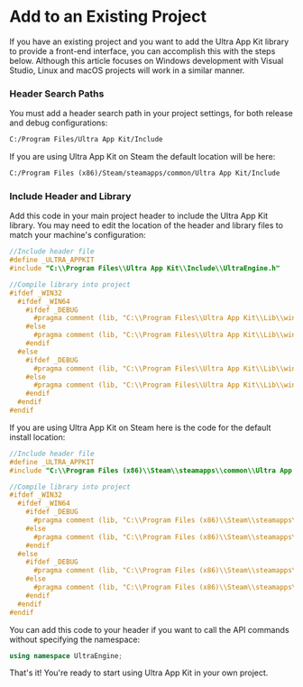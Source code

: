 # Add to an Existing Project

If you have an existing project and you want to add the Ultra App Kit library to provide a front-end interface, you can accomplish this with the steps below. Although this article focuses on Windows development with Visual Studio, Linux and macOS projects will work in a similar manner.

### Header Search Paths

You must add a header search path in your project settings, for both release and debug configurations:
```txt
C:/Program Files/Ultra App Kit/Include
```

If you are using Ultra App Kit on Steam the default location will be here:
```txt
C:/Program Files (x86)/Steam/steamapps/common/Ultra App Kit/Include
```

### Include Header and Library

Add this code in your main project header to include the Ultra App Kit library. You may need to edit the location of the header and library files to match your machine's configuration:

```c++
//Include header file
#define _ULTRA_APPKIT
#include "C:\\Program Files\\Ultra App Kit\\Include\\UltraEngine.h"

//Compile library into project
#ifdef _WIN32
  #ifdef _WIN64
    #ifdef _DEBUG
      #pragma comment (lib, "C:\\Program Files\\Ultra App Kit\\Lib\\win64\\App Kit_d.lib")
    #else
      #pragma comment (lib, "C:\\Program Files\\Ultra App Kit\\Lib\\win64\\App Kit.lib")
    #endif
  #else
    #ifdef _DEBUG
      #pragma comment (lib, "C:\\Program Files\\Ultra App Kit\\Lib\\win32\\App Kit_d.lib")
    #else
      #pragma comment (lib, "C:\\Program Files\\Ultra App Kit\\Lib\\win32\\App Kit.lib")
    #endif  
  #endif  
#endif
```

If you are using Ultra App Kit on Steam here is the code for the default install location:

```c++
//Include header file
#define _ULTRA_APPKIT
#include "C:\\Program Files (x86)\\Steam\\steamapps\\common\\Ultra App Kit\\Include\\UltraEngine.h"

//Compile library into project
#ifdef _WIN32
  #ifdef _WIN64
    #ifdef _DEBUG
      #pragma comment (lib, "C:\\Program Files (x86)\\Steam\\steamapps\\common\\Ultra App Kit\\Lib\\win64\\App Kit_d.lib")
    #else
      #pragma comment (lib, "C:\\Program Files (x86)\\Steam\\steamapps\\common\\Ultra App Kit\\Lib\\win64\\App Kit.lib")
    #endif
  #else
    #ifdef _DEBUG
      #pragma comment (lib, "C:\\Program Files (x86)\\Steam\\steamapps\\common\\Ultra App Kit\\Lib\\win32\\App Kit_d.lib")
    #else
      #pragma comment (lib, "C:\\Program Files (x86)\\Steam\\steamapps\\common\\Ultra App Kit\\Lib\\win32\\App Kit.lib")
    #endif
  #endif  
#endif
```

You can add this code to your header if you want to call the API commands without specifying the namespace:

```c++
using namespace UltraEngine;
```

That's it! You're ready to start using Ultra App Kit in your own project.
